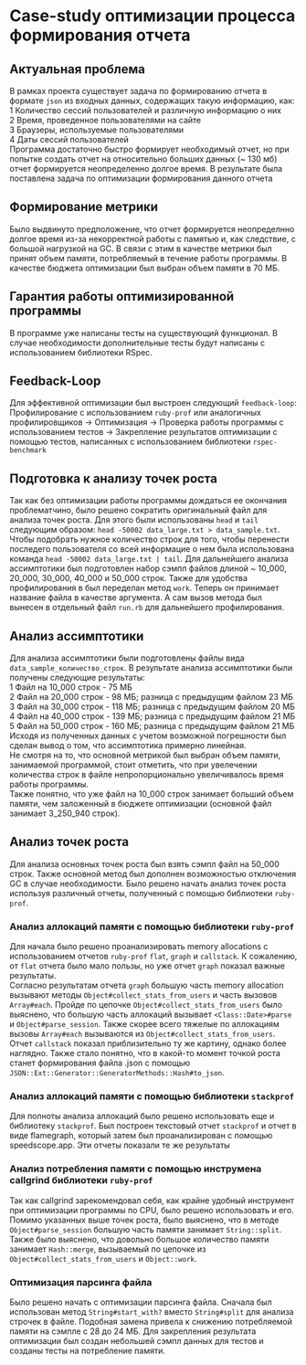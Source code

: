# Case-study оптимизации процесса формирования отчета

## Актуальная проблема
В рамках проекта существует задача по формированию отчета в формате `json` из входных данных,
содержащих такую информацию, как:  
1 Количество сессий пользователей и различную информацию о них    
2 Время, проведенное пользователями на сайте  
3 Браузеры, используемые пользователями  
4 Даты сессий пользователей  
Программа достаточно быстро формирует необходимый отчет, но при попытке создать отчет на
относительно больших данных (~ 130 мб) отчет формируется неопределенно долгое время. В результате
была поставлена задача по оптимизации формирования данного отчета

## Формирование метрики
Было выдвинуто предположение, что отчет формируется неопределнно долгое время из-за некорректной
работы с памятью и, как следствие, с большой нагрузкой на GC. В связи с этим в качестве метрики
был принят объем памяти, потребляемый в течение работы программы.
В качестве бюджета оптимизации был выбран объем памяти в 70 МБ.

## Гарантия работы оптимизированной программы
В программе уже написаны тесты на существующий функционал. В случае необходимости дополнительные
тесты будут написаны с использованием библиотеки RSpec.

## Feedback-Loop
Для эффективной оптимизации был выстроен следующий `feedback-loop`: Профилирование с использованием
`ruby-prof` или аналогичных профилировщиков -> Оптимизация -> Проверка работы программы с 
использованием тестов -> Закрепление результатов оптимизации с помощью тестов, написанных с
использованием библиотеки `rspec-benchmark`

## Подготовка к анализу точек роста
Так как без оптимизации работы программы дождаться ее окончания проблематчино, было решено сократить
оригинальный файл для анализа точек роста. Для этого были использованы `head` и `tail` следующим
образом: `head -50002 data_large.txt > data_sample.txt`. Чтобы подобрать нужное количество строк
для того, чтобы перенести последего пользователя со всей информацие о нем была использована
команда `head -50002 data_large.txt | tail`. Для дальнейшего анализа ассимптотики был подготовлен
набор сэмпл файлов длиной ~ 10_000, 20_000, 30_000, 40_000 и 50_000 строк. Также для удобства 
профилирования в был переделан метод `work`. Теперь он принимает название файла в качестве 
аргумента. А сам вызов метода был вынесен в отдельный файл `run.rb` для дальнейшего профилирования.

## Анализ ассимптотики
Для анализа ассимптотики были подготовлены файлы вида `data_sample_количество_строк`. В результате
анализа ассимптотики были получены следующие результаты:  
1 Файл на 10_000 строк - 75 МБ  
2 Файл на 20_000 строк - 98 МБ; разница с предыдущим файлом 23 МБ  
3 Файл на 30_000 строк - 118 МБ; разница с предыдущим файлом 20 МБ  
4 Файл на 40_000 строк - 139 МБ; разница с предыдущим файлом 21 МБ  
5 Файл на 50_000 строк - 160 МБ; разница с предыдущим файлом 21 МБ  
Исходя из полученных данных с учетом возможной погрешности был сделан вывод о том, что ассимптотика
примерно линейная.  
Не смотря на то, что основной метрикой был выбран объем памяти, занимаемой программой, стоит 
отметить, что при увелечении количества строк в файле непропорционально увеличивалось время работы
программы.  
Также понятно, что уже файл на 10_000 строк занимает больший объем памяти, чем заложенный в бюджете
оптимизации (основной файл занимает 3_250_940 строк).

## Анализ точек роста
Для анализа основных точек роста был взять сэмпл файл на 50_000 строк. Также основной метод был
дополнен возможностью отключения GC в случае необходимости. Было решено начать анализ точек роста
используя различный отчеты, полученный с помощью библиотеки `ruby-prof`.

### Анализ аллокаций памяти с помощью библиотеки `ruby-prof`
Для начала было решено проанализировать memory allocations с использованием отчетов `ruby-prof`
`flat`, `graph` и `callstack`. К сожалению, от `flat` отчета было мало пользы, но уже отчет `graph`
показал важные результаты.  
Согласно результатам отчета `graph` большую часть memory allocation вызывают методы 
`Object#collect_stats_from_users` и часть вызовов `Array#each`. Пройде по цепочке 
`Object#collect_stats_from_users` было выяснено, что большую часть аллокаций вызывает 
`<Class::Date>#parse` и `Object#parse_session`. Также скорее всего тяжелые по аллокациям вызовы 
`Array#each` вызываются из `Object#collect_stats_from_users`.  
Отчет `callstack` показал приблизительно ту же картину, однако более наглядно. Также стало понятно,
что в какой-то момент точкой роста станет формирования файла .json с помощью 
`JSON::Ext::Generator::GeneratorMethods::Hash#to_json`.

### Анализ аллокаций памяти с помощью библиотеки `stackprof`
Для полноты анализа аллокаций было решено использовать еще и библиотеку `stackprof`. Был построен
текстовый отчет `stackprof` и отчет в виде flamegraph, который затем был проанализирован с помощью
speedscope.app. Эти отчеты показали те же результаты

### Анализ потребления памяти с помощью инструмена callgrind библиотеки `ruby-prof`
Так как callgrind зарекомендовал себя, как крайне удобный инструмент при оптимизации программы по
CPU, было решено использовать и его. Помимо указанных выше точек роста, было выяснено, что в 
методе `Object#parse_session` большую часть памяти занимает `String::split`. Также было выяснено,
что довольно большое количество памяти занимает `Hash::merge`, вызываемый по цепочке из 
`Object#collect_stats_from_users` и `Object::work`.

### Оптимизация парсинга файла
Было решено начать с оптимизации парсинга файла. Сначала был использован метод `String#start_with?`
вместо `String#split` для анализа строчек в файле. Подобная замена привела к снижению потребляемой
памяти на сэмпле с 28 до 24 МБ. Для закрепления результата оптимизации был создан небольшей сэмпл
данных для тестов и созданы тесты на потребление памяти.